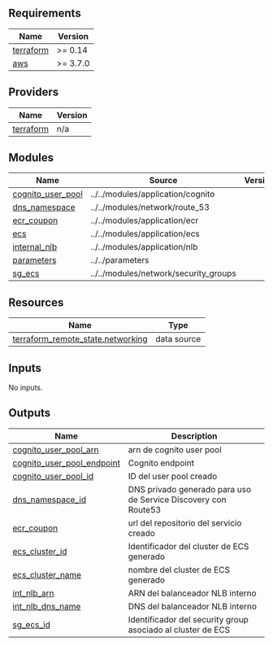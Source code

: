 <!-- BEGIN_TF_DOCS -->
## Requirements

| Name | Version |
|------|---------|
| <a name="requirement_terraform"></a> [terraform](#requirement\_terraform) | >= 0.14 |
| <a name="requirement_aws"></a> [aws](#requirement\_aws) | >= 3.7.0 |

## Providers

| Name | Version |
|------|---------|
| <a name="provider_terraform"></a> [terraform](#provider\_terraform) | n/a |

## Modules

| Name | Source | Version |
|------|--------|---------|
| <a name="module_cognito_user_pool"></a> [cognito\_user\_pool](#module\_cognito\_user\_pool) | ../../modules/application/cognito |  |
| <a name="module_dns_namespace"></a> [dns\_namespace](#module\_dns\_namespace) | ../../modules/network/route_53 |  |
| <a name="module_ecr_coupon"></a> [ecr\_coupon](#module\_ecr\_coupon) | ../../modules/application/ecr |  |
| <a name="module_ecs"></a> [ecs](#module\_ecs) | ../../modules/application/ecs |  |
| <a name="module_internal_nlb"></a> [internal\_nlb](#module\_internal\_nlb) | ../../modules/application/nlb |  |
| <a name="module_parameters"></a> [parameters](#module\_parameters) | ../../parameters |  |
| <a name="module_sg_ecs"></a> [sg\_ecs](#module\_sg\_ecs) | ../../modules/network/security_groups |  |

## Resources

| Name | Type |
|------|------|
| [terraform_remote_state.networking](https://registry.terraform.io/providers/hashicorp/terraform/latest/docs/data-sources/remote_state) | data source |

## Inputs

No inputs.

## Outputs

| Name | Description |
|------|-------------|
| <a name="output_cognito_user_pool_arn"></a> [cognito\_user\_pool\_arn](#output\_cognito\_user\_pool\_arn) | arn de cognito user pool |
| <a name="output_cognito_user_pool_endpoint"></a> [cognito\_user\_pool\_endpoint](#output\_cognito\_user\_pool\_endpoint) | Cognito endpoint |
| <a name="output_cognito_user_pool_id"></a> [cognito\_user\_pool\_id](#output\_cognito\_user\_pool\_id) | ID del user pool creado |
| <a name="output_dns_namespace_id"></a> [dns\_namespace\_id](#output\_dns\_namespace\_id) | DNS privado generado para uso de Service Discovery con Route53 |
| <a name="output_ecr_coupon"></a> [ecr\_coupon](#output\_ecr\_coupon) | url del repositorio del servicio creado |
| <a name="output_ecs_cluster_id"></a> [ecs\_cluster\_id](#output\_ecs\_cluster\_id) | Identificador del cluster de ECS generado |
| <a name="output_ecs_cluster_name"></a> [ecs\_cluster\_name](#output\_ecs\_cluster\_name) | nombre del cluster de ECS generado |
| <a name="output_int_nlb_arn"></a> [int\_nlb\_arn](#output\_int\_nlb\_arn) | ARN del balanceador NLB interno |
| <a name="output_int_nlb_dns_name"></a> [int\_nlb\_dns\_name](#output\_int\_nlb\_dns\_name) | DNS del balanceador NLB interno |
| <a name="output_sg_ecs_id"></a> [sg\_ecs\_id](#output\_sg\_ecs\_id) | Identificador del security group asociado al cluster de ECS |
<!-- END_TF_DOCS -->
